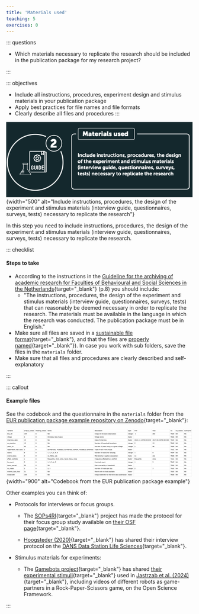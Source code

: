 ```yaml
---
title: 'Materials used'
teaching: 5
exercises: 0
---
```


::: questions
-   Which materials necessary to replicate the research should be included in the publication package for my research project?

:::

::: objectives
-   Include all instructions, procedures, experiment design and stimulus materials in your publication package
-   Apply best practices for file names and file formats
-   Clearly describe all files and procedures
:::


![[Infographic](https://doi.org/10.5281/zenodo.7575566) snippet: Include instructions, procedures, the design of the experiment and stimulus materials (interview guide, questionnaires, surveys, tests) necessary to replicate the research](fig/02_materials.png){width="500" alt="Include instructions, procedures, the design of the experiment and stimulus materials (interview guide, questionnaires, surveys, tests) necessary to replicate the research"}

In this step you need to include instructions, procedures, the design of the experiment and stimulus materials (interview guide, questionnaires, surveys, tests) necessary to replicate the research.

::: checklist
#### Steps to take

-   According to the instructions in the [Guideline for the archiving of academic research for Faculties of Behavioural and Social Sciences in the Netherlands](https://doi.org/10.5281/zenodo.7583831){target="_blank"} (p.8) you should include:
    -   "The instructions, procedures, the design of the experiment and stimulus materials (interview guide, questionnaires, surveys, tests) that can reasonably be deemed necessary in order to replicate the research. The materials must be available in the language in which the research was conducted. The publication package must be in English."
-   Make sure all files are saved in a [sustainable file format](https://dans.knaw.nl/en/file-formats/){target="_blank"}, and that the files are [properly named](https://doi.org/10.5281/zenodo.7551576){target="_blank"}). In case you work with sub folders, save the files in the `materials` folder.
-   Make sure that all files and procedures are clearly described and self-explanatory

:::

::: callout
#### Example files

See the codebook and the questionnaire in the `materials` folder from the [EUR publication package example repository on Zenodo](https://doi.org/10.5281/zenodo.7956600){target="_blank"}:

![Figure: Codebook from the EUR publication package example](fig/02_materials-example-codebook.png){width="900" alt="Codebook from the EUR publication package example"}

Other examples you can think of:

-   Protocols for interviews or focus groups.

    -   The [SOPs4RI](https://doi.org/10.17605/OSF.IO/E9U8T){target="_blank"} project has made the protocol for their focus group study available on [their OSF page](https://osf.io/kdtnx){target="_blank"}.

    -   [Hoogsteder (2020)](https://doi.org/10.17026/dans-2c6-4rfd){target="_blank"} has shared their interview protocol on the [DANS Data Station Life Sciences](https://lifesciences.datastations.nl/file.xhtml?fileId=13264&version=2.0&toolType=PREVIEW){target="_blank"}.

-   Stimulus materials for experiments:

    -   The [Gamebots project](https://osf.io/t4apv/){target="_blank"} has shared [their experimental stimuli](https://osf.io/49sn6){target="_blank"} used in [Jastrzab et al. (2024)](https://doi.org/10.1016/j.isci.2024.110070){target="_blank"}, including videos of different robots as game-partners in a Rock-Paper-Scissors game, on the Open Science Framework. 

:::


